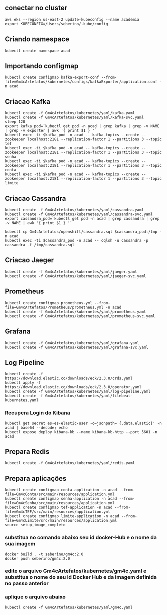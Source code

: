 ## conectar no cluster
```
aws eks --region us-east-2 update-kubeconfig --name academia
export KUBECONFIG=/Users/seberino/.kube/config
```
## Criando namespace
```
kubectl create namespace acad
```

## Importando configmap
```
kubectl create configmap kafka-export-conf --from-file=Gm4cArtefatos/kubernetes/configs/kafkaExporter/application.conf -n acad
```

## Criacao Kafka
```
kubectl create -f Gm4cArtefatos/kubernetes/yaml/kafka.yaml
kubectl create -f Gm4cArtefatos/kubernetes/yaml/kafka-svc.yaml
sleep 120
export kafka_pod=`kubectl get pod -n acad | grep kafka | grep -v NAME | grep -v exporter | awk '{ print $1 } '`
kubectl exec -ti $kafka_pod -n acad -- kafka-topics --create --zookeeper localhost:2181 --replication-factor 1 --partitions 3 --topic tef
kubectl exec -ti $kafka_pod -n acad -- kafka-topics --create --zookeeper localhost:2181 --replication-factor 1 --partitions 3 --topic senha
kubectl exec -ti $kafka_pod -n acad -- kafka-topics --create --zookeeper localhost:2181 --replication-factor 1 --partitions 3 --topic conta
kubectl exec -ti $kafka_pod -n acad -- kafka-topics --create --zookeeper localhost:2181 --replication-factor 1 --partitions 3 --topic limite
```

## Criacao Cassandra
```
kubectl create -f Gm4cArtefatos/kubernetes/yaml/cassandra.yaml
kubectl create -f Gm4cArtefatos/kubernetes/yaml/cassandra-svc.yaml
export cassandra_pod=`kubectl get pod -n acad | grep cassandra | grep -v NAME | awk '{ print $1 } '`

kubectl cp Gm4cArtefatos/openshift/cassandra.sql $cassandra_pod:/tmp -n acad
kubectl exec -ti $cassandra_pod -n acad -- cqlsh -u cassandra -p cassandra -f /tmp/cassandra.sql
```

## Criacao Jaeger
```
kubectl create -f Gm4cArtefatos/kubernetes/yaml/jaeger.yaml
kubectl create -f Gm4cArtefatos/kubernetes/yaml/jaeger-svc.yaml
```

## Prometheus
```
kubectl create configmap prometheus-yml --from-file=Gm4cArtefatos/Prometheus/prometheus.yml -n acad
kubectl create -f Gm4cArtefatos/kubernetes/yaml/prometheus.yaml
kubectl create -f Gm4cArtefatos/kubernetes/yaml/prometheus-svc.yaml
```

## Grafana
```
kubectl create -f Gm4cArtefatos/kubernetes/yaml/grafana.yaml
kubectl create -f Gm4cArtefatos/kubernetes/yaml/grafana-svc.yaml
```

## Log Pipeline
```
kubectl create -f https://download.elastic.co/downloads/eck/2.3.0/crds.yaml
kubectl apply -f https://download.elastic.co/downloads/eck/2.3.0/operator.yaml
kubectl create -f Gm4cArtefatos/kubernetes/yaml/log-pipeline.yaml
kubectl create -f Gm4cArtefatos/kubernetes/yaml/filebeat-kubernetes.yaml
```
### Recupera Login do Kibana
```
kubectl get secret es-es-elastic-user -o=jsonpath='{.data.elastic}' -n acad | base64 --decode; echo
kubectl expose deploy kibana-kb --name kibana-kb-http --port 5601 -n acad
```

## Prepara Redis
```
kubectl create -f Gm4cArtefatos/kubernetes/yaml/redis.yaml
```

## Prepara aplicações
```
kubectl create configmap conta-application -n acad --from-file=Gm4cConta/src/main/resources/application.yml
kubectl create configmap senha-application -n acad --from-file=Gm4cSenha/src/main/resources/application.yml
kubectl create configmap tef-application -n acad --from-file=Gm4cTEF/src/main/resources/application.yml
kubectl create configmap limite-application -n acad --from-file=Gm4cLimite/src/main/resources/application.yml
source setup_image_completo
```
### substitua no comando abaixo seu id docker-Hub e o nome da sua imagem 
```
docker build . -t seberino/gm4c:2.0
docker push seberino/gm4c:2.0
```
### edite o arquivo Gm4cArtefatos/kubernetes/gm4c.yaml e substitua o nome do seu id Docker Hub e da imagem definida no passo anterior
### aplique o arquivo abaixo
```
kubectl create -f Gm4cArtefatos/kubernetes/yaml/gm4c.yaml
```

